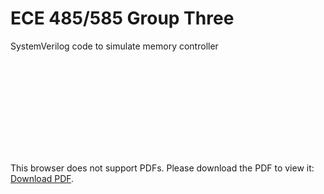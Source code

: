 # ECE 485/585 Group Three

SystemVerilog code to simulate memory controller

<object data="https://d2l.pdx.edu/content/enforced/824935-OFFERING_XLIST_AB_202004/Final%20Project%20Description.pdf?_&d2lSessionVal=sFBrc6e7yg33hIQBrIHhkFj11" type="application/pdf" width="700px" height="700px">
    <embed src="https://d2l.pdx.edu/content/enforced/824935-OFFERING_XLIST_AB_202004/Final%20Project%20Description.pdf?_&d2lSessionVal=sFBrc6e7yg33hIQBrIHhkFj11">
        <p>This browser does not support PDFs. Please download the PDF to view it: <a href="http://yoursite.com/the.pdf">Download PDF</a>.</p>
    </embed>
</object>
